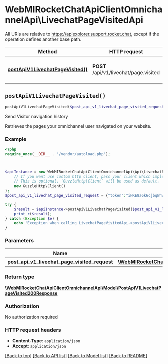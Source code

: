 # WebMIRocketChatApiClientOmnichannelApi\LivechatPageVisitedApi

All URIs are relative to https://apiexplorer.support.rocket.chat, except if the operation defines another base path.

| Method | HTTP request | Description |
| ------------- | ------------- | ------------- |
| [**postApiV1LivechatPageVisited()**](LivechatPageVisitedApi.md#postApiV1LivechatPageVisited) | **POST** /api/v1/livechat/page.visited | Send Visitor navigation history |


## `postApiV1LivechatPageVisited()`

```php
postApiV1LivechatPageVisited($post_api_v1_livechat_page_visited_request): \WebMIRocketChatApiClientOmnichannelApi\Model\PostApiV1LivechatPageVisited200Response
```

Send Visitor navigation history

Retrieves the pages your omnichannel user navigated on your website.

### Example

```php
<?php
require_once(__DIR__ . '/vendor/autoload.php');



$apiInstance = new WebMIRocketChatApiClientOmnichannelApi\Api\LivechatPageVisitedApi(
    // If you want use custom http client, pass your client which implements `GuzzleHttp\ClientInterface`.
    // This is optional, `GuzzleHttp\Client` will be used as default.
    new GuzzleHttp\Client()
);
$post_api_v1_livechat_page_visited_request = {"token":"iNKE8a6k6cjbqWhWd","rid":"vp3D9H8ud6HYvRpvq","pageInfo":{"change":"url","title":"","location":{"href":"http://localhost:3000/packages/rocketchat_livechat/assets/demo.html#page-4"}}}; // \WebMIRocketChatApiClientOmnichannelApi\Model\PostApiV1LivechatPageVisitedRequest

try {
    $result = $apiInstance->postApiV1LivechatPageVisited($post_api_v1_livechat_page_visited_request);
    print_r($result);
} catch (Exception $e) {
    echo 'Exception when calling LivechatPageVisitedApi->postApiV1LivechatPageVisited: ', $e->getMessage(), PHP_EOL;
}
```

### Parameters

| Name | Type | Description  | Notes |
| ------------- | ------------- | ------------- | ------------- |
| **post_api_v1_livechat_page_visited_request** | [**\WebMIRocketChatApiClientOmnichannelApi\Model\PostApiV1LivechatPageVisitedRequest**](../Model/PostApiV1LivechatPageVisitedRequest.md)|  | [optional] |

### Return type

[**\WebMIRocketChatApiClientOmnichannelApi\Model\PostApiV1LivechatPageVisited200Response**](../Model/PostApiV1LivechatPageVisited200Response.md)

### Authorization

No authorization required

### HTTP request headers

- **Content-Type**: `application/json`
- **Accept**: `application/json`

[[Back to top]](#) [[Back to API list]](../../README.md#endpoints)
[[Back to Model list]](../../README.md#models)
[[Back to README]](../../README.md)
